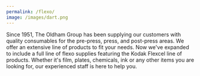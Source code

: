 ```yaml
---
permalink: /flexo/
image: /images/dart.png
---
```

Since 1951, The Oldham Group has been supplying our customers with quality consumables for the pre-press, press, and post-press areas. We offer an extensive line of products to fit your needs. Now we've expanded to include a full line of flexo supplies featuring the Kodak Flexcel line of products. Whether it's film, plates, chemicals, ink or any other items you are looking for, our experienced staff is here to help you.
